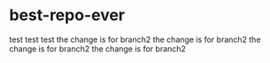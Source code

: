 # best-repo-ever

test test test
the change is for branch2
the change is for branch2
the change is for branch2
the change is for branch2